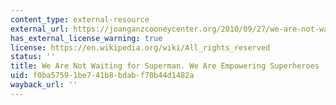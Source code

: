 ```yaml
---
content_type: external-resource
external_url: https://joanganzcooneycenter.org/2010/09/27/we-are-not-waiting-for-superman-we-are-empowering-superheroes/
has_external_license_warning: true
license: https://en.wikipedia.org/wiki/All_rights_reserved
status: ''
title: We Are Not Waiting for Superman. We Are Empowering Superheroes
uid: f0ba5759-1be7-41b8-bdab-f70b44d1482a
wayback_url: ''
---
```

